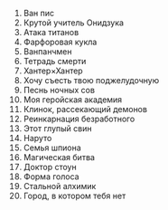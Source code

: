 1. Ван пис
2. Крутой учитель Онидзука
3. Атака титанов
4. Фарфоровая кукла
5. Ванпанчмен
6. Тетрадь смерти
7. Хантер×Хантер
8. Хочу съесть твою поджелудочную
9. Песнь ночных сов
10. Моя геройская академия
11. Клинок, рассекающий демонов
12. Реинкарнация безработного
13. Этот глупый свин
14. Наруто
15. Семья шпиона
16. Магическая битва
17. Доктор стоун
18. Форма голоса
19. Стальной алхимик
20. Город, в котором тебя нет